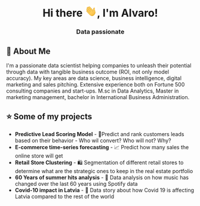 <h1 align="center">Hi there <img width="32" src="https://raw.githubusercontent.com/fatiiates/fatiiates/main/wave.gif"/>, I'm Alvaro!</h1>
<h3 align="center">Data passionate</h3>

## 📖  About Me
I'm a passionate data scientist helping companies to unleash their potential through data with tangible business outcome (ROI, not only model accuracy). My key areas are data science, business intelligence, digital marketing and sales pitching. Extensive experience both on Fortune 500 consulting companies and start-ups. M.sc in Data Analytics, Master in marketing management, bachelor in International Business Administration.

 
## ⭐ Some of my projects

- **Predictive Lead Scoring Model** - 🛒Predict and rank customers leads based on their behavior - Who wil convert? Who will not? Why?
- **E-commerce time-series forecasting** - 📈 Predict how many sales the online store will get
- **Retail Store Clustering** - 🛍️ Segmentation of different retail stores to determine what are the strategic ones to keep in the real estate portfolio
- **60 Years of summer hits analysis** - 🎸 Data analysis on how music has changed over the last 60 years using Spotify data 
- **Covid-10 impact in Latvia** - 🦠 Data story about how Covid 19 is affecting Latvia compared to the rest of the world 
